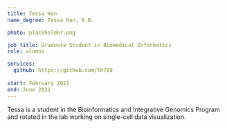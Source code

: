 ```yaml
---
title: Tessa Han
name_degree: Tessa Han, A.B.

photo: placeholder.png

job_title: Graduate Student in Biomedical Informatics
role: alumni

services:
  github: https://github.com/th789
  
start: February 2021
end: June 2021
---
```

Tessa is a student in the Bioinformatics and Integrative Genomics Program and rotated in the lab working on single-cell data visualization.
